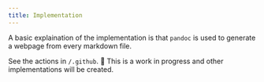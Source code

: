 ```yaml
---
title: Implementation
---
```


A basic explaination of the implementation is that `pandoc` is used to generate a webpage from every markdown file.

See the actions in `/.github`.
🚧 This is a work in progress and other implementations will be created.

